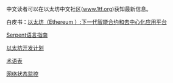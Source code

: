 中文读者可以在以太坊中文社区(www.1tf.org)获知最新信息。

白皮书：[以太坊（Ethereum ）:下一代智能合约和去中心化应用平台](https://github.com/ethereum/wiki/wiki/White-Paper-%5BChinese%5D)

[Serpent语言指南](https://github.com/ethereum/wiki/wiki/%5B%E4%B8%AD%E6%96%87%5D-Serpent%E6%8C%87%E5%8D%97)

[以太坊开发计划](https://github.com/ethereum/wiki/wiki/%E4%BB%A5%E5%A4%AA%E5%9D%8A%E5%BC%80%E5%8F%91%E8%AE%A1%E5%88%92)

[术语表](https://github.com/ethereum/wiki/wiki/%E6%9C%AF%E8%AF%AD%E8%A1%A8)

[网络状态监控](https://github.com/ethereum/wiki/wiki/Network-Status-%28Chinese%29)
